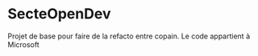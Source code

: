 # SecteOpenDev
 Projet de base pour faire de la refacto entre copain. Le code appartient à Microsoft
